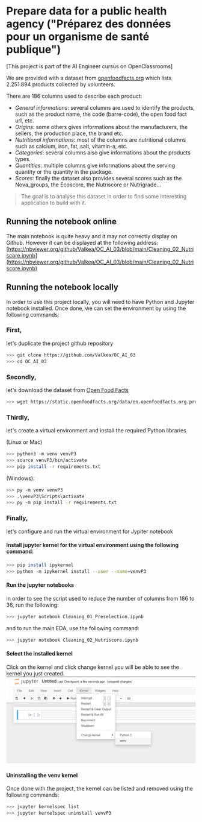# Prepare data for a public health agency ("Préparez des données pour un organisme de santé publique")

[This project is part of the AI Engineer cursus on OpenClassrooms]

We are provided with a dataset from [openfoodfacts.org](https://world.openfoodfacts.org/data) which lists 2.251.894 products collected by volunteers.

There are 186 columns used to describe each product:

- *General informations*: several columns are used to identify the products, such as the product name, the code (barre-code), the open food fact url, etc.
- *Origins*: some others gives informations about the manufacturers, the sellers, the production place, the brand etc.
- *Nutritional informations*: most of the columns are nutritional columns such as calcium, iron, fat, salt, vitamin-a, etc.
- *Categories*: several columns also give informations about the products types.
- *Quantities*: multiple columns give informations about the serving quantity or the quantity in the package.
- *Scores*: finally the dataset also provides several scores such as the Nova_groups, the Ecoscore, the Nutriscore or Nutrigrade...

> The goal is to analyse this dataset in order to find some interesting application to build with it.

## Running the notebook online

The main notebook is quite heavy and it may not correctly display on Github.
However it can be displayed at the following address: [https://nbviewer.org/github/Valkea/OC_AI_03/blob/main/Cleaning_02_Nutriscore.ipynb](https://nbviewer.org/github/Valkea/OC_AI_03/blob/main/Cleaning_02_Nutriscore.ipynb)

## Running the notebook locally

In order to use this project locally, you will need to have Python and Jupyter notebook installed.
Once done, we can set the environment by using the following commands:

### First, 
let's duplicate the project github repository

```bash
>>> git clone https://github.com/Valkea/OC_AI_03
>>> cd OC_AI_03
```

### Secondly,
let's download the dataset from [Open Food Facts](https://static.openfoodfacts.org/data/en.openfoodfacts.org.products.csv)

```bash
>>> wget https://static.openfoodfacts.org/data/en.openfoodfacts.org.products.csv -P data
```

### Thirdly,
let's create a virtual environment and install the required Python libraries

(Linux or Mac)
```bash
>>> python3 -m venv venvP3
>>> source venvP3/bin/activate
>>> pip install -r requirements.txt
```

(Windows):
```bash
>>> py -m venv venvP3
>>> .\venvP3\Scripts\activate
>>> py -m pip install -r requirements.txt
```

### Finally,
let's configure and run the virtual environment for Jypiter notebook


#### Install jupyter kernel for the virtual environment using the following command:

```bash
>>> pip install ipykernel
>>> python -m ipykernel install --user --name=venvP3
```

#### Run the jupyter notebooks

in order to see the script used to reduce the number of columns from 186 to 36, run the following:
```bash
>>> jupyter notebook Cleaning_01_Preselection.ipynb

```

and to run the main EDA, use the following command:
```bash
>>> jupyter notebook Cleaning_02_Nutriscore.ipynb
```

#### Select the installed kernel
Click on the kernel and click change kernel you will be able to see the kernel you just created.
![alt text](medias/venv_selection.png)

#### Uninstalling the venv kernel
Once done with the project, the kernel can be listed and removed using the following commands:

```bash
>>> jupyter kernelspec list
>>> jupyter kernelspec uninstall venvP3
```

